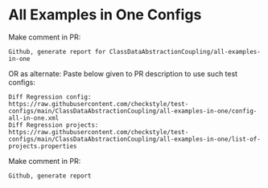 # All Examples in One Configs
Make comment in PR:
```
Github, generate report for ClassDataAbstractionCoupling/all-examples-in-one
```
OR as alternate:
Paste below given to PR description to use such test configs:
```
Diff Regression config: https://raw.githubusercontent.com/checkstyle/test-configs/main/ClassDataAbstractionCoupling/all-examples-in-one/config-all-in-one.xml
Diff Regression projects: https://raw.githubusercontent.com/checkstyle/test-configs/main/ClassDataAbstractionCoupling/all-examples-in-one/list-of-projects.properties
```
Make comment in PR:
```
Github, generate report
```
